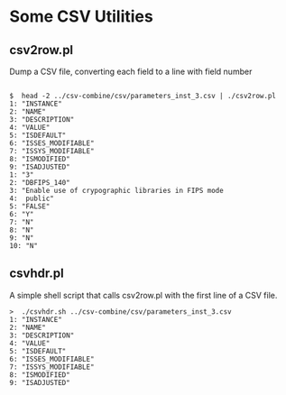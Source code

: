 
Some CSV Utilities
==================

## csv2row.pl

Dump a CSV file, converting each field to a line with field number

```text

$  head -2 ../csv-combine/csv/parameters_inst_3.csv | ./csv2row.pl
1: "INSTANCE"
2: "NAME"
3: "DESCRIPTION"
4: "VALUE"
5: "ISDEFAULT"
6: "ISSES_MODIFIABLE"
7: "ISSYS_MODIFIABLE"
8: "ISMODIFIED"
9: "ISADJUSTED"
1: "3"
2: "DBFIPS_140"
3: "Enable use of crypographic libraries in FIPS mode
4:  public"
5: "FALSE"
6: "Y"
7: "N"
8: "N"
9: "N"
10: "N"

```

## csvhdr.pl

A simple shell script that calls csv2row.pl with the first line of a CSV file.

```text
>  ./csvhdr.sh ../csv-combine/csv/parameters_inst_3.csv
1: "INSTANCE"
2: "NAME"
3: "DESCRIPTION"
4: "VALUE"
5: "ISDEFAULT"
6: "ISSES_MODIFIABLE"
7: "ISSYS_MODIFIABLE"
8: "ISMODIFIED"
9: "ISADJUSTED"
```

## flatten.py

Remove extreme peaks from CSV data

`flatten.py   'tps'  'rtps'  'wtps'  < sar-io.cs`
  
## outlier-remove.py

Remove outliers from CSV data

`outlier-remove.py   'tps'  'rtps'  'wtps'  'bread/s'  'bwrtn/s' < sar-io.csv`

Combined with `flatten.py`:

```text
outlier-remove.py 'tps'  'rtps'  'wtps'  'bread/s'  'bwrtn/s' < /sar-io.csv \
  | flatten.py 'tps'  'rtps'  'wtps'  'bread/s'  'bwrtn/s' > sar-io-cleaned.csv
```

## mvavg-max-detector.py

For a series of data, get moving average for windowPeriod samples, iterarting through the data 1 row at a time.

The first argument is the window period

For instance, sar data is sampled 144 times a day

mvavg-max-detector.py window-size maxvalue threshold-count COL1 COL2 ... <  file

to find if either reads or writes are found to average > 0.5 seconds in a window sizes of 10 samples, at least 5 times

./mvavg-max-detector.py 10 0.5 5 AVG_READ_TIME AVG_WRITE_TIME < diskgroup-breakout/FRA.csv

If you want to get a count of all occurrences, make the threshold count larger than the number of rows in the file
Number of times MAX AVG_READ_TIME IO time of 0.5 in Window of 10 Exceeded: 11
Number of times MAX AVG_WRITE_TIME IO time of 0.5 in Window of 10 Exceeded: 10

./mvavg-max-detector.py 10 0.5 $(wc -l diskgroup-breakout/FRA.csv | awk '{ print $1}' )  AVG_READ_TIME AVG_WRITE_TIME < diskgroup-breakout/FRA.csv
Number of times MAX AVG_READ_TIME IO time of 0.5 in Window of 10 Exceeded: 146
Number of times MAX AVG_WRITE_TIME IO time of 0.5 in Window of 10 Exceeded: 10

## mvavg-max-detector.sh

This script is a driver for `mvavg-max-detector.py`


The scripts walk through a directory structure of metrics files (ASM Metrics in this case) and gets moving average windows.

If the avg value of one of the the metrics exceeds a threshold, print a histogram

Assuming a directory structure of

```text
rac02
├── diskgroup-breakout
│   ├── GEN_DATA.csv
│   ├── GEN_FRA.csv
│   ├── GEN_REDOA.csv
...
rac02
├── diskgroup-breakout
│   ├── GEN_DATA.csv
│   ├── GEN_FRA.csv
│   ├── GEN_REDOA.csv
...
```

There are no parameters to pass, just modify values at the top of the script

When a threshold is exceeded, a histogram of the data is printed using [data-histogram.pl](https://github.com/jkstill/Histogram)

Just comment out that bit if you cannot, or do not care to install the histogram script.


## rising-rate-detector.py

Find a rate the is rising over time:

```text
rising-rate-detector.py 144 runq-sz plist-sz ldavg-1 ldavg-5 ldavg-15 blocked < rac10/rac10-p002/csv/sar-load.csv

plist-sz is rising
   avgFirstPeriod: 0.405740
  avgMiddlePeriod: 0.586150
    avgLastPeriod: 0.596348
       %increased:    47
```

Why a period of 144?  That is the number of daily SAR data samples. The 144 is used to compute a moving average.


## rising-rate-detector.sh

This is as shell script that calls `rising-rate-detector.py` for each CSV file in a directory structure.




